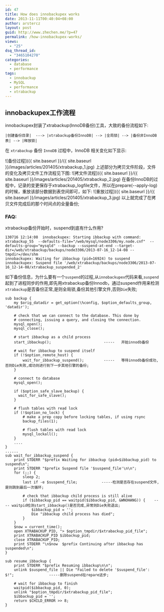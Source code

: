 ```yaml
---
id: 47
title: How does innobackupex works
date: 2013-11-11T00:40:04+08:00
author: arstercz
layout: post
guid: http://www.zhechen.me/?p=47
permalink: /how-innobackupex-works/
views:
  - "25"
dsq_thread_id:
  - "3465104270"
categories:
  - database
  - performance
tags:
  - innobackup
  - MySQL
  - performance
  - xtrabackup
---
```

## innobackupex工作流程

innobackupex封装了xtrabackup(InnoDB备份)工具，大致的备份流程如下:
```
|创建备份目录|  ---> |xtrabackup备份InnoDB| --> |全局锁| --> |备份非InnoDB表| --> |释放锁|
```
在 `xtrabackup` 备份 `InnoDB` 过程中，InnoDB 相关变化如下显示:

![备份过程]({{ site.baseurl }}/{{ site.baseurl }}/images/articles/201405/xtrabackup_1.jpg)
上述部分为拷贝文件阶段，文件的变化及拷贝文件工作流程见下图:
![拷文件流程]({{ site.baseurl }}/{{ site.baseurl }}/images/articles/201405/xtrabackup_2.jpg)
在备份InnoDB的过程中，记录的变更保存于xtrabackup_logfile文件，所以在prepare(--apply-log)的时候，重放该部分数据到表空间即可，如下:
![重放过程]({{ site.baseurl }}/{{ site.baseurl }}/images/articles/201405/xtrabackup_3.jpg)
以上就完成了在拷贝文件完成后的那个时间点的全量备份;

### FAQ:

xtrabackup备份开始时，suspend到底有什么作用?
```
130716 12:14:08  innobackupex: Starting ibbackup with command: xtrabackup_55  --defaults-file="/web/mysql/node3306/my.node.cnf"  --defaults-group="mysqld" --backup --suspend-at-end --target-dir=/web/xtrabackup/backups/node3306/2013-07-16_12-14-08 --tmpdir=/dev/shm
innobackupex: Waiting for ibbackup (pid=16924) to suspend
innobackupex: Suspend file '/web/xtrabackup/backups/node3306/2013-07-16_12-14-08/xtrabackup_suspended_2'
```
如下备份信息，为什么要有一个`suspend`的过程,从`innobackupex`代码来看,`suspend`起到了进程同步的作用,即先用xtrabackup备份Innodb，通过suspend作用来检测`xtrabackup`是否备份正常,是则全局锁,备份其他引擎文件,否则`Die`失败;
```
sub backup {
    my $orig_datadir = get_option(\%config, $option_defaults_group, 'datadir');

    # check that we can connect to the database. This done by
    # connecting, issuing a query, and closing the connection.
    mysql_open();
    mysql_close();

    # start ibbackup as a child process
    start_ibbackup();                        -----   开始innodb备份

    # wait for ibbackup to suspend itself
    if (!$option_remote_host) {
        wait_for_ibbackup_suspend();         -----   等待innodb备份成功,否则Die失败,成功则进行到下一步其他引擎的备份;
    }

    # connect to database
    mysql_open();

    if ($option_safe_slave_backup) {
      wait_for_safe_slave();
    }

    # flush tables with read lock
    if (!$option_no_lock) {
        # make a prep copy before locking tables, if using rsync
        backup_files(1);

        # flush tables with read lock
        mysql_lockall();
    }
    ....
}
......
sub wait_for_ibbackup_suspend {
    print STDERR "$prefix Waiting for ibbackup (pid=$ibbackup_pid) to suspend\n";
    print STDERR "$prefix Suspend file '$suspend_file'\n\n";
    for (;;) {
        sleep 2;
        last if -e $suspend_file;           -----检测是否存在suspend文件, 是则跳到最后一次循环;

        # check that ibbackup child process is still alive
        if ($ibbackup_pid == waitpid($ibbackup_pid, &WNOHANG)) {    ---- waitpid检测start_ibbackup()是否完成,异常则Die失败退出;
            $ibbackup_pid = '';
            Die "ibbackup child process has died";
        }
    }
    $now = current_time();
    open XTRABACKUP_PID, "> $option_tmpdir/$xtrabackup_pid_file";
    print XTRABACKUP_PID $ibbackup_pid;
    close XTRABACKUP_PID;
    print STDERR "\n$now  $prefix Continuing after ibbackup has suspended\n";
}

sub resume_ibbackup {
    print STDERR "$prefix Resuming ibbackup\n\n";         
    unlink $suspend_file || Die "Failed to delete '$suspend_file': $!";                -----删除suspend在repare这步;

    # wait for ibbackup to finish
    waitpid($ibbackup_pid, 0);
    unlink "$option_tmpdir/$xtrabackup_pid_file"; 
    $ibbackup_pid = '';
    return $CHILD_ERROR >> 8;
}
```
